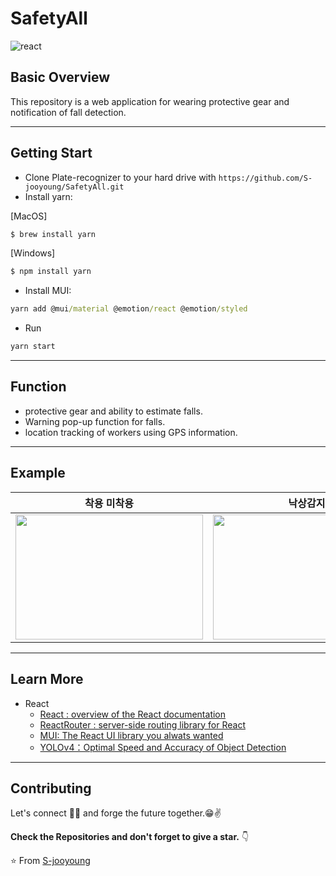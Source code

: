 # SafetyAll

![react](https://img.shields.io/badge/react-17.0.0+-blue.svg)

## Basic Overview

This repository is a web application for wearing protective gear and notification of fall detection.

---

## Getting Start

- Clone Plate-recognizer to your hard drive with `https://github.com/S-jooyoung/SafetyAll.git`
- Install yarn:

[MacOS]

```cmd
$ brew install yarn
```

[Windows]

```cmd
$ npm install yarn
```

- Install MUI:

```cmd
yarn add @mui/material @emotion/react @emotion/styled
```

- Run

```cmd
yarn start
```

---

## Function

- protective gear and ability to estimate falls.
- Warning pop-up function for falls.
- location tracking of workers using GPS information.

---

## Example

|                      착용 미착용                       |                        낙상감지                         |                           분석                           |
| :----------------------------------------------------: | :-----------------------------------------------------: | :------------------------------------------------------: |
| <img src="sample/detect.gif" width="300" height="200"> | <img src="sample/Falling.gif" width="300" height="200"> | <img src="sample/analysis.gif" width="300" height="200"> |

---

## Learn More

- React
  - [React : overview of the React documentation](https://pjreddie.com/media/files/papers/yolo_1.pdf)
  - [ReactRouter : server-side routing library for React](https://reactrouter.com/)
  - [MUI: The React UI library you alwats wanted](https://pjreddie.com/media/files/papers/YOLOv3.pdf)
  - [YOLOv4：Optimal Speed and Accuracy of Object Detection](https://arxiv.org/pdf/2004.10934.pdf)

---

## Contributing

Let's connect 👨‍💻 and forge the future together.😁✌

**Check the Repositories and don't forget to give a star.** 👇

:star: From [S-jooyoung](https://github.com/S-jooyoung)
